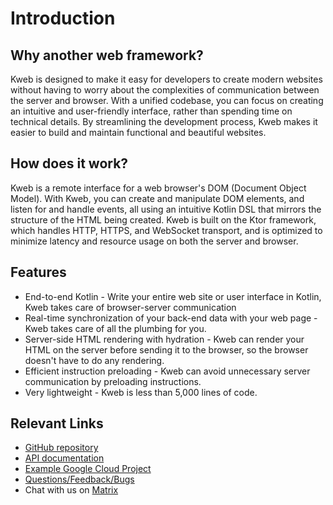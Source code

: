 # Introduction

## Why another web framework?

Kweb is designed to make it easy for developers to create modern websites without having to worry about the complexities of communication between the server and browser. With a unified codebase, you can focus on creating an intuitive and user-friendly interface, rather than spending time on technical details. 
By streamlining the development process, Kweb makes it easier to build and maintain functional and beautiful websites.

## How does it work?

Kweb is a remote interface for a web browser's DOM (Document Object Model). With Kweb, you can create 
and manipulate DOM elements, and listen for and handle events, all using an intuitive Kotlin DSL that mirrors 
the structure of the HTML being created. Kweb is built on the Ktor framework, which handles HTTP, HTTPS, and 
WebSocket transport, and is optimized to minimize latency and resource usage on both the server and browser.

## Features

* End-to-end Kotlin - Write your entire web site or user interface in Kotlin, Kweb takes care of browser-server communication
* Real-time synchronization of your back-end data with your web page - Kweb takes care of all the plumbing for you.
* Server-side HTML rendering with hydration - Kweb can render your HTML on the server before sending it to the browser, so the browser doesn't have to do any rendering.
* Efficient instruction preloading - Kweb can avoid unnecessary server communication by preloading instructions.
* Very lightweight - Kweb is less than 5,000 lines of code.

## Relevant Links

* [GitHub repository](https://github.com/kwebio/kweb-core)
* [API documentation](https://docs.kweb.io/api/)
* [Example Google Cloud Project](https://github.com/freenet/freenetorg-website/)
* [Questions/Feedback/Bugs](https://github.com/kwebio/kweb-core/issues)
* Chat with us on [Matrix](https://matrix.to/#/#kweb:matrix.org)
